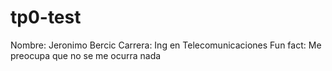 # tp0-test
Nombre: Jeronimo Bercic
Carrera: Ing en Telecomunicaciones
Fun fact: Me preocupa que no se me ocurra nada